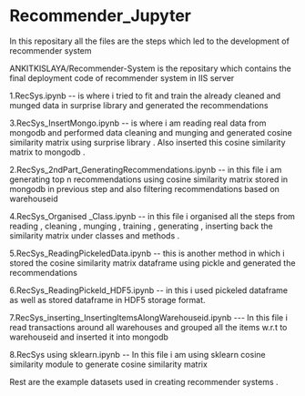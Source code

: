 # Recommender_Jupyter

In this repositary all the files are the steps which led to the development of recommender system 

ANKITKISLAYA/Recommender-System   is the repositary which contains the final deployment code of recommender system in IIS server

1.RecSys.ipynb  --  is where i tried to fit and train the already cleaned and munged data in surprise library and generated the recommendations

3.RecSys_InsertMongo.ipynb  --   is where i am reading real data from mongodb and performed data cleaning and munging and generated cosine 
  similarity matrix using surprise library . Also inserted this cosine similarity matrix to mongodb .
  
2.RecSys_2ndPart_GeneratingRecommendations.ipynb    --  in this file i am generating top n recommendations using cosine similarity matrix
stored in mongodb in previous step and also filtering recommendations based on warehouseid


4.RecSys_Organised _Class.ipynb   --  in this file i organised all the steps from reading , cleaning , munging , training , generating ,
inserting back the similarity matrix under classes and methods .

5.RecSys_ReadingPickeledData.ipynb  --    this is another method in which i stored the cosine similarity matrix dataframe using pickle
  and generated the recommendations
  
6.RecSys_ReadingPickeld_HDF5.ipynb  --  in this i used pickeled dataframe as well as stored dataframe in HDF5 storage format.

7.RecSys_inserting_InsertingItemsAlongWarehouseid.ipynb  --- In this file i read transactions around all warehouses and grouped all the 
items w.r.t to warehouseid and inserted it into mongodb

8.RecSys using sklearn.ipynb  --  In this file i am using sklearn cosine similarity module to generate cosine similarity matrix

Rest are the example  datasets used in creating recommender systems .











